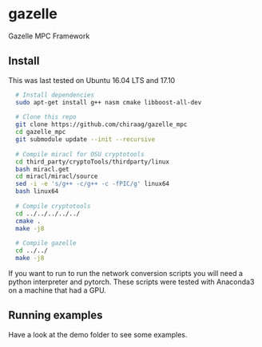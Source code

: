 # gazelle
Gazelle MPC Framework

## Install

This was last tested on Ubuntu 16.04 LTS and 17.10
```bash
  # Install dependencies
  sudo apt-get install g++ nasm cmake libboost-all-dev
  
  # Clone this repo
  git clone https://github.com/chiraag/gazelle_mpc
  cd gazelle_mpc
  git submodule update --init --recursive
  
  # Compile miracl for OSU cryptotools
  cd third_party/cryptoTools/thirdparty/linux
  bash miracl.get
  cd miracl/miracl/source
  sed -i -e 's/g++ -c/g++ -c -fPIC/g' linux64
  bash linux64
  
  # Compile cryptotools
  cd ../../../../../
  cmake .
  make -j8
  
  # Compile gazelle
  cd ../../
  make -j8
```

If you want to run to run the network conversion scripts you will 
need a python interpreter and pytorch. These scripts were tested with
Anaconda3 on a machine that had a GPU.

## Running examples

Have a look at the demo folder to see some examples.

